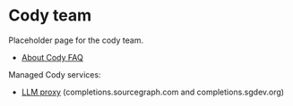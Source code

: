 # Cody team

Placeholder page for the cody team.

- [About Cody FAQ](about-cody-faq.md)

Managed Cody services:

- [LLM proxy](llm-proxy/index.md) (completions.sourcegraph.com and completions.sgdev.org)
